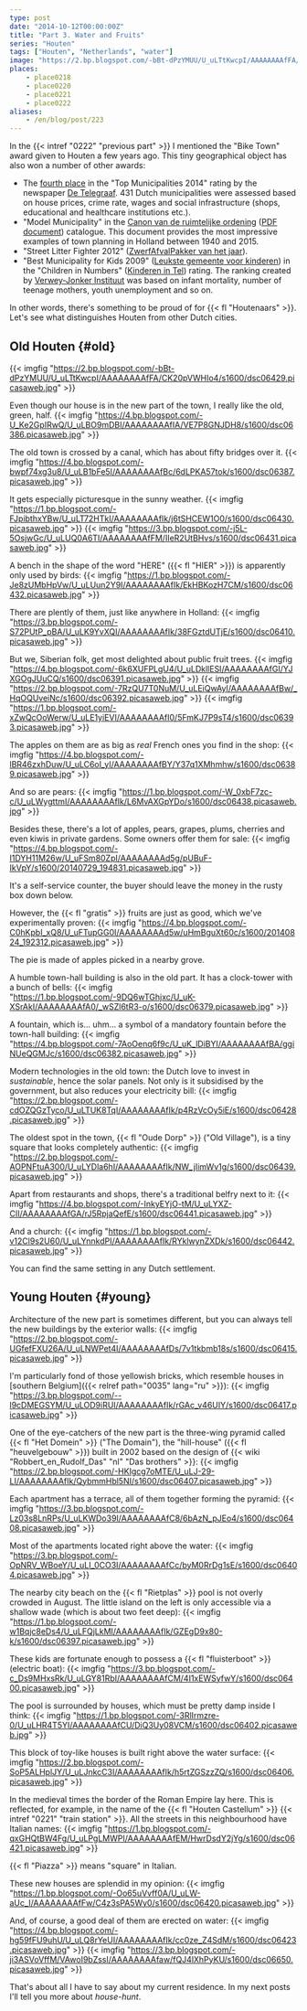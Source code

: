 ```yaml
---
type: post
date: "2014-10-12T00:00:00Z"
title: "Part 3. Water and Fruits"
series: "Houten"
tags: ["Houten", "Netherlands", "water"]
image: "https://2.bp.blogspot.com/-bBt-dPzYMUU/U_uLTtKwcpI/AAAAAAAAfFA/CK20pVWHIo4/s1600/dsc06429.picasaweb.jpg"
places:
    - place0218
    - place0220
    - place0221
    - place0222
aliases:
    - /en/blog/post/223
---
```


In the {{< intref "0222" "previous part" >}} I mentioned the "Bike Town" award given to Houten a few years ago. This tiny geographical object has also won a number of other awards:

<!--more-->

* The [fourth place](http://www.dichtbij.nl/lekstroom/regionaal-nieuws/artikel/3415489/houten-beste-gemeente-om-te-wonen.aspx) in the "Top Municipalities 2014" rating by the newspaper [De Telegraaf](http://www.telegraaf.nl/). 431 Dutch municipalities were assessed based on house prices, crime rate, wages and social infrastructure (shops, educational and healthcare institutions etc.).
* "Model Municipality" in the [Canon van de ruimtelijke ordening](http://www.canonro.nl) ([PDF document](http://www.rijksoverheid.nl/bestanden/documenten-en-publicaties/rapporten/2013/10/28/35-iconen-van-ruimtelijke-ordening-in-nederland/ro-35-icons.pdf)) catalogue. This document provides the most impressive examples of town planning in Holland between 1940 and 2015.
* "Street Litter Fighter 2012" ([ZwerfAfvalPakker van het jaar](https://www.houten.nl/nieuws/bekijk/archief/2012/maart/artikel/gemeente-houten-winnaar-zwerfafvalpakker-2012/)).
* "Best Municipality for Kids 2009" ([Leukste gemeente voor kinderen](https://www.houten.nl/nieuws/bekijk/archief/2009/mei/artikel/houten-leukste-gemeente-voor-kinderen/)) in the "Children in Numbers" ([Kinderen in Tel](http://www.kinderenintel.nl/)) rating. The ranking created by [Verwey-Jonker Instituut](http://www.verwey-jonker.nl/) was based on infant mortality, number of teenage mothers, youth unemployment and so on.

In other words, there's something to be proud of for {{< fl "Houtenaars" >}}. Let's see what distinguishes Houten from other Dutch cities.

## Old Houten {#old}

{{< imgfig "https://2.bp.blogspot.com/-bBt-dPzYMUU/U_uLTtKwcpI/AAAAAAAAfFA/CK20pVWHIo4/s1600/dsc06429.picasaweb.jpg" >}}

Even though our house is in the new part of the town, I really like the old, green, half.
{{< imgfig "https://4.bp.blogspot.com/-U_Ke2GpIRwQ/U_uLBO9mDBI/AAAAAAAAfIA/VE7P8GNJDH8/s1600/dsc06386.picasaweb.jpg" >}}

The old town is crossed by a canal, which has about fifty bridges over it.
{{< imgfig "https://4.bp.blogspot.com/-bwpf74xg3u8/U_uLB1bFe5I/AAAAAAAAfBc/6dLPKA57tok/s1600/dsc06387.picasaweb.jpg" >}}

It gets especially picturesque in the sunny weather.
{{< imgfig "https://1.bp.blogspot.com/-FJpibthxYBw/U_uLT72HTkI/AAAAAAAAfIk/j6tSHCEW1O0/s1600/dsc06430.picasaweb.jpg" >}}
{{< imgfig "https://3.bp.blogspot.com/-j5L-5OsjwGc/U_uLUQ0A6TI/AAAAAAAAfFM/IIeR2UtBHvs/s1600/dsc06431.picasaweb.jpg" >}}

A bench in the shape of the word "HERE" ({{< fl "HIER" >}}) is apparently only used by birds:
{{< imgfig "https://1.bp.blogspot.com/-Je8zUMbHpVw/U_uLUun2Y9I/AAAAAAAAfIk/EkHBKozH7CM/s1600/dsc06432.picasaweb.jpg" >}}

There are plently of them, just like anywhere in Holland:
{{< imgfig "https://3.bp.blogspot.com/-S72PUtP_pBA/U_uLK9YvXQI/AAAAAAAAfIk/38FGztdUTjE/s1600/dsc06410.picasaweb.jpg" >}}

But we, Siberian folk, get most delighted about public fruit trees.
{{< imgfig "https://4.bp.blogspot.com/-6k6XUFPLgU4/U_uLDkllESI/AAAAAAAAfGI/YJXGOgJUuCQ/s1600/dsc06391.picasaweb.jpg" >}}
{{< imgfig "https://2.bp.blogspot.com/-7RzQU7T0NuM/U_uLEiQwAyI/AAAAAAAAfBw/_HqOQUveiNc/s1600/dsc06392.picasaweb.jpg" >}}
{{< imgfig "https://1.bp.blogspot.com/-xZwQcOoWerw/U_uLE1yiEVI/AAAAAAAAfI0/5FmKJ7P9sT4/s1600/dsc06393.picasaweb.jpg" >}}

The apples on them are as big as *real* French ones you find in the shop:
{{< imgfig "https://4.bp.blogspot.com/-lBR46zxhDuw/U_uLC6oI_yI/AAAAAAAAfBY/Y37q1XMhmhw/s1600/dsc06389.picasaweb.jpg" >}}

And so are pears:
{{< imgfig "https://1.bp.blogspot.com/-W_0xbF7zc-c/U_uLWygttmI/AAAAAAAAfIk/L6MvAXGpYDo/s1600/dsc06438.picasaweb.jpg" >}}

Besides these, there's a lot of apples, pears, grapes, plums, cherries and even kiwis in private gardens. Some owners offer them for sale:
{{< imgfig "https://4.bp.blogspot.com/-I1DYH11M26w/U_uFSm80ZpI/AAAAAAAAd5g/pUBuF-IkVpY/s1600/20140729_194831.picasaweb.jpg" >}}

It's a self-service counter, the buyer should leave the money in the rusty box down below.

However, the {{< fl "gratis" >}} fruits are just as good, which we've experimentally proven:
{{< imgfig "https://4.bp.blogspot.com/-C0hKpbI_xQ8/U_uFTupGG0I/AAAAAAAAd5w/uHmBguXt60c/s1600/20140824_192312.picasaweb.jpg" >}}

The pie is made of apples picked in a nearby grove.

A humble town-hall building is also in the old part. It has a clock-tower with a bunch of bells:
{{< imgfig "https://1.bp.blogspot.com/-9DQ6wTGhjxc/U_uK-XSrAkI/AAAAAAAAfA0/_wSZl6tR3-o/s1600/dsc06379.picasaweb.jpg" >}}

A fountain, which is… uhm… a symbol of a mandatory fountain before the town-hall building:
{{< imgfig "https://4.bp.blogspot.com/-7AoOenq6f9c/U_uK_lDiBYI/AAAAAAAAfBA/ggiNUeQGMJc/s1600/dsc06382.picasaweb.jpg" >}}

Modern technologies in the old town: the Dutch love to invest in *sustainable*, hence the solar panels. Not only is it subsidised by the government, but also reduces your electricity bill:
{{< imgfig "https://2.bp.blogspot.com/-cdOZQGzTyco/U_uLTUK8TqI/AAAAAAAAfIk/p4RzVcOy5iE/s1600/dsc06428.picasaweb.jpg" >}}

The oldest spot in the town, {{< fl "Oude Dorp" >}} ("Old Village"), is a tiny square that looks completely authentic:
{{< imgfig "https://2.bp.blogspot.com/-AOPNFtuA300/U_uLYDla6hI/AAAAAAAAfIk/NW_jIimWv1g/s1600/dsc06439.picasaweb.jpg" >}}

Apart from restaurants and shops, there's a traditional belfry next to it:
{{< imgfig "https://4.bp.blogspot.com/-InkyEYjO-tM/U_uLYXZ-CII/AAAAAAAAfGA/rJ5RpjaQefE/s1600/dsc06441.picasaweb.jpg" >}}

And a church:
{{< imgfig "https://1.bp.blogspot.com/-v12Cl9s2U60/U_uLYnnkdPI/AAAAAAAAfIk/RYklwynZXDk/s1600/dsc06442.picasaweb.jpg" >}}

You can find the same setting in any Dutch settlement.

## Young Houten {#young}

Architecture of the new part is sometimes different, but you can always tell the new buildings by the exterior walls:
{{< imgfig "https://2.bp.blogspot.com/-UGfefFXU26A/U_uLNWPet4I/AAAAAAAAfDs/7v1tkbmb18s/s1600/dsc06415.picasaweb.jpg" >}}

I'm particularly fond of those yellowish bricks, which resemble houses in [southern Belgium]({{< relref path="0035" lang="ru" >}}):
{{< imgfig "https://3.bp.blogspot.com/--l9cDMEGSYM/U_uLOD9iRUI/AAAAAAAAfIk/rGAc_v46UIY/s1600/dsc06417.picasaweb.jpg" >}}

One of the eye-catchers of the new part is the three-wing pyramid called {{< fl "Het Domein" >}} ("The Domain"), the "hill-house" ({{< fl "heuvelgebouw" >}}) built in 2002 based on the design of {{< wiki "Robbert_en_Rudolf_Das" "nl" "Das brothers" >}}:
{{< imgfig "https://2.bp.blogspot.com/-HKIgcg7oMTE/U_uLJ-29-LI/AAAAAAAAfIk/QybmmHbl5NI/s1600/dsc06407.picasaweb.jpg" >}}

Each apartment has a terrace, all of them together forming the pyramid:
{{< imgfig "https://3.bp.blogspot.com/-Lz03s8LnRPs/U_uLKWDo39I/AAAAAAAAfC8/6bAzN_pJEo4/s1600/dsc06408.picasaweb.jpg" >}}

Most of the apartments located right above the water:
{{< imgfig "https://3.bp.blogspot.com/-OpNRV_WBoeY/U_uLI_0CO3I/AAAAAAAAfCc/byM0RrDg1sE/s1600/dsc06404.picasaweb.jpg" >}}

The nearby city beach on the {{< fl "Rietplas" >}} pool is not overly crowded in August. The little island on the left is only accessible via a shallow wade (which is about two feet deep):
{{< imgfig "https://1.bp.blogspot.com/-w1Bqjc8eDs4/U_uLFQjLkMI/AAAAAAAAfIk/GZEgD9x80-k/s1600/dsc06397.picasaweb.jpg" >}}

These kids are fortunate enough to possess a {{< fl "fluisterboot" >}} (electric boat):
{{< imgfig "https://3.bp.blogspot.com/-c_Ds9MHxsRk/U_uLGY81RbI/AAAAAAAAfCM/4I1xEWSyfwY/s1600/dsc06400.picasaweb.jpg" >}}

The pool is surrounded by houses, which must be pretty damp inside I think:
{{< imgfig "https://1.bp.blogspot.com/-3RlIrmzre-0/U_uLHR4T5YI/AAAAAAAAfCU/DiQ3Uy08VCM/s1600/dsc06402.picasaweb.jpg" >}}

This block of toy-like houses is built right above the water surface:
{{< imgfig "https://2.bp.blogspot.com/-SoP5ALHplJY/U_uLJnkcC3I/AAAAAAAAfIk/h5rtZGSzzZQ/s1600/dsc06406.picasaweb.jpg" >}}

In the medieval times the border of the Roman Empire lay here. This is reflected, for example, in the name of the {{< fl "Houten Castellum" >}} {{< intref "0221" "train station" >}}. All the streets in this neighbourhood have Italian names:
{{< imgfig "https://1.bp.blogspot.com/-qxGHQtBW4Fg/U_uLPgLMWPI/AAAAAAAAfEM/HwrDsdY2jYg/s1600/dsc06421.picasaweb.jpg" >}}

{{< fl "Piazza" >}} means "square" in Italian.

These new houses are splendid in my opinion:
{{< imgfig "https://1.bp.blogspot.com/-Oo65uVvff0A/U_uLW-aUc_I/AAAAAAAAfFw/C4z3sPA5Wy0/s1600/dsc06420.picasaweb.jpg" >}}

And, of course, a good deal of them are erected on water:
{{< imgfig "https://4.bp.blogspot.com/-hg59fFU9uhU/U_uLQ8rYeUI/AAAAAAAAfIk/cc0ze_Z4SdM/s1600/dsc06423.picasaweb.jpg" >}}
{{< imgfig "https://3.bp.blogspot.com/-ji3ASVoVffM/VAwoI9bZssI/AAAAAAAAfaw/fQJ4lXhPyKU/s1600/dsc06650.picasaweb.jpg" >}}

That's about all I have to say about my current residence. In my next posts I'll tell you more about *house-hunt*.
